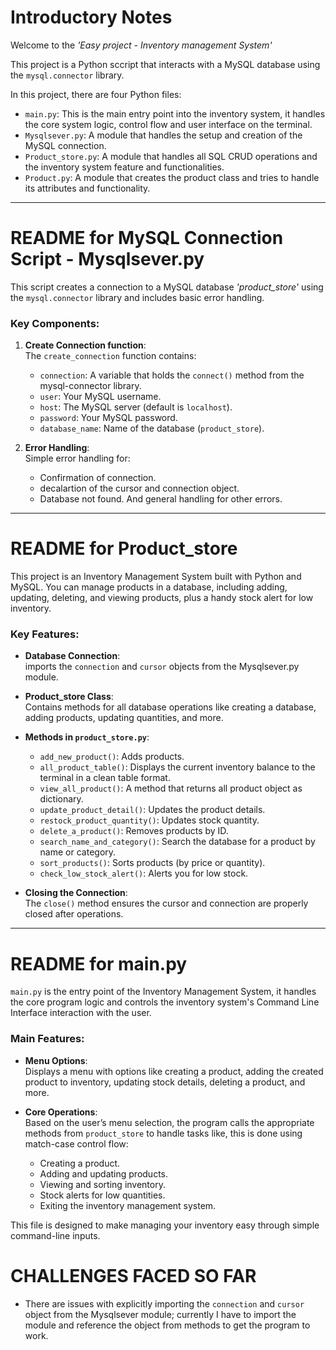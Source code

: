 # Introductory Notes

Welcome to the *'Easy project - Inventory management System'* 

This project is a Python sccript that interacts with a MySQL database using the `mysql.connector` library. 

In this project, there are four Python files:
- `main.py`: This is the main entry point into the inventory system, it handles the core system logic, control flow and user interface on the terminal.
- `Mysqlsever.py`: A module that handles the setup and creation of the MySQL connection.
- `Product_store.py`: A module that handles all SQL CRUD operations and the inventory system feature and functionalities.
- `Product.py`: A module that creates the product class and tries to handle its attributes and functionality.


---------------------------------------------------------------------------------

# README for MySQL Connection Script - Mysqlsever.py

This script creates a connection to a MySQL database *'product_store'* using the `mysql.connector` library and includes basic error handling.

### Key Components:

1. **Create Connection function**:  
   The `create_connection` function contains:
   - `connection`: A variable that holds the `connect()` method from the mysql-connector library.
   - `user`: Your MySQL username.
   - `host`: The MySQL server (default is `localhost`).
   - `password`: Your MySQL password.
   - `database_name`: Name of the database (`product_store`).

2. **Error Handling**:  
   Simple error handling for:
   - Confirmation of connection.
   - decalartion of the cursor and connection object.
   - Database not found.
   And general handling for other errors.


---

# README for Product_store

This project is an Inventory Management System built with Python and MySQL. 
You can manage products in a database, including adding, updating, deleting, and viewing products, plus a handy stock alert for low inventory.

### Key Features:

- **Database Connection**:  
  imports the `connection` and `cursor` objects from the Mysqlsever.py module.

- **Product_store Class**:  
  Contains methods for all database operations like creating a database, adding products, updating quantities, and more.

- **Methods in `product_store.py`**:
  - `add_new_product()`: Adds products.
  - `all_product_table()`: Displays the current inventory balance to the terminal in a clean table format.
  - `view_all_product()`: A method that returns all product object as dictionary.
  - `update_product_detail()`: Updates the product details.
  - `restock_product_quantity()`: Updates stock quantity.
  - `delete_a_product()`: Removes products by ID.
  - `search_name_and_category()`: Search the database for a product by name or category.
  - `sort_products()`: Sorts products (by price or quantity).
  - `check_low_stock_alert()`: Alerts you for low stock.

- **Closing the Connection**:  
  The `close()` method ensures the cursor and connection are properly closed after operations.

---

# README for main.py

`main.py` is the entry point of the Inventory Management System, it handles the core program logic and controls the inventory system's Command Line Interface interaction with the user.

### Main Features:

- **Menu Options**:  
  Displays a menu with options like creating a product, adding the created product to inventory, updating stock details, deleting a product, and more.

- **Core Operations**:  
  Based on the user’s menu selection, the program calls the appropriate methods from `product_store` to handle tasks like, this is done using match-case control flow:
  - Creating a product.
  - Adding and updating products.
  - Viewing and sorting inventory.
  - Stock alerts for low quantities.
  - Exiting the inventory management system.


This file is designed to make managing your inventory easy through simple command-line inputs.

<!-- # BUGS IN CURRENT IMPLEMENTATION
  To be updated... -->

# CHALLENGES FACED SO FAR

- There are issues with explicitly importing the `connection` and `cursor` object from the Mysqlsever module; currently I have to import the module and reference the object from methods to get the program to work.
